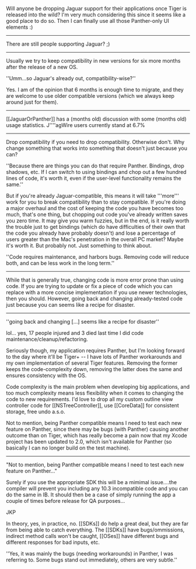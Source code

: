 

Will anyone be dropping Jaguar support for their applications once Tiger is released into the wild? I'm very much considering this since it seems like a good place to do so. Then I can finally use all those Panther-only UI elements :)

----

There are still people supporting Jaguar? ;)

----

Usually we try to keep compatibility in new versions for six more months after the release of a new OS.

''Umm...so Jaguar's already out, compatibility-wise?''

Yes. I am of the opinion that 6 months is enough time to migrate, and they are welcome to use older compatible versions (which we always keep around just for them).

----

[[JaguarOrPanther]] has a (months old) discussion with some (months old) usage statistics. J''''agWire users currently stand at 6.7%

----

Drop compatibility if you need to drop compatibility. Otherwise don't. Why change something that works into something that doesn't just because you can?

''Because there are things you can do that require Panther. Bindings, drop shadows, etc. If I can switch to using bindings and chop out a few hundred lines of code, it's worth it, even if the user-level functionality remains the same.''

But if you're already Jaguar-compatible, this means it will take '''more''' work for you to break compatibility than to stay compatible. If you're doing a major overhaul and the cost of keeping the code you have becomes too much, that's one thing, but chopping out code you've already written saves you zero time. It may give you warm fuzzies, but in the end, is it really worth the trouble just to get bindings (which do have difficulties of their own that the code you already have probably doesn't) and lose a percentage of users greater than the Mac's penetration in the overall PC market? Maybe it's worth it. But probably not. Just something to think about.

''Code requires maintenance, and harbors bugs. Removing code will reduce both, and can be less work in the long term.''

----

While that is generally true, changing code is more error prone than using code.  If you are trying to update or fix a piece of code which you can replace with a more concise implementation if you use newer technologies, then you should.  However, going back and changing already-tested code just because you can seems like a recipe for disaster.

----

''going back and changing [...] seems like a recipe for disaster''

lol... yes, 17 people injured and 3 died last time I did code maintenance/cleanup/refactoring.

Seriously though, my application requires Panther, but I'm looking forward to the day where it'll be Tiger+ -- I have lots of Panther workarounds and my own implementation of several Tiger features. Removing the former keeps the code-complexity down, removing the latter does the same and ensures consistency with the OS.

Code complexity is the main problem when developing big applications, and too much complexity means less flexibility when it comes to changing the code to new requirements. I'd love to drop all my custom outline view controller code for [[NSTreeController]], use [[CoreData]] for consistent storage, free undo a.s.o.

Not to mention, being Panther compatible means I need to test each new feature on Panther, since there may be bugs (with Panther) causing another outcome than on Tiger, which has really become a pain now that my Xcode project has been updated to 2.0, which isn't available for Panther (so basically I can no longer build on the test machine).

----

"Not to mention, being Panther compatible means I need to test each new feature on Panther..."

Surely if you use the appropriate SDK this will be a mimimal issue....the compiler will prevent you including any 10.3 incompatible code and you can do the same in IB.  It should then be a case of simply running the app a couple of times before release for QA purposes...

JKP

In theory, yes, in practice, no. [[SDKs]] do help a great deal, but they are far from being able to catch everything. The [[SDKs]] have bugs/ommissions, indirect method calls won't be caught, [[OSes]] have different bugs and different responses for bad inputs, etc.

''Yes, it was mainly the bugs (needing workarounds) in Panther, I was referring to. Some bugs stand out immediately, others are very subtle.''